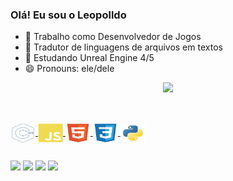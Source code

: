 ### Olá! Eu sou o Leopolldo  

- 🔭 Trabalho como Desenvolvedor de Jogos 
- 🔭 Tradutor de linguagens de arquivos em textos
- 🌱 Estudando Unreal Engine 4/5
- 😄 Pronouns: ele/dele
<div align="center">
  <a href="https://github.com/Leopolldo">
  <img height="180em" src="https://github-readme-stats.vercel.app/api?username=Leopolldo&show_icons=true&theme=jolly&include_all_commits=true&count_private=true"/>
  <!-- <img height="180em" src="https://github-readme-stats.vercel.app/api/top-langs/?username=Leopolldo&layout=compact&langs_count=7&theme=omni"/> -->
</div>

##
<div style="display: inline_block"><br>
  <img align="center" alt="Rafa-Python" height="30" width="40" src="https://raw.githubusercontent.com/devicons/devicon/master/icons/cplusplus/cplusplus-line.svg">
  <img align="center" alt="Rafa-Js" height="30" width="40" src="https://raw.githubusercontent.com/devicons/devicon/master/icons/javascript/javascript-plain.svg">
  <img align="center" alt="Rafa-HTML" height="30" width="40" src="https://raw.githubusercontent.com/devicons/devicon/master/icons/html5/html5-original.svg">
  <img align="center" alt="Rafa-CSS" height="30" width="40" src="https://raw.githubusercontent.com/devicons/devicon/master/icons/css3/css3-original.svg">
  <img align="center" alt="Rafa-Python" height="30" width="40" src="https://raw.githubusercontent.com/devicons/devicon/master/icons/python/python-original.svg">
</div>

##
<div> 
  <a href="https://www.youtube.com/user/leopolldojustino7" target="_blank"><img src="https://img.shields.io/badge/YouTube-FF0000?style=for-the-badge&logo=youtube&logoColor=white" target="_blank"></a>
  <a href="https://instagram.com/leopolldojustino7" target="_blank"><img src="https://img.shields.io/badge/-Instagram-%23E4405F?style=for-the-badge&logo=instagram&logoColor=white" target="_blank"></a>
  <a href = "mailto:contatoleopolldojustino7@gmail.com"><img src="https://img.shields.io/badge/-Gmail-%23333?style=for-the-badge&logo=gmail&logoColor=white" target="_blank"></a>
  <a href="https://www.linkedin.com/in/LeopolldoMendes" target="_blank"><img src="https://img.shields.io/badge/-LinkedIn-%230077B5?style=for-the-badge&logo=linkedin&logoColor=white" target="_blank"></a> 
   <!-- <a href="https://www.epicgames.com" target="_blank"><img src="https://img.shields.io/badge/Epic%20Games-313131?style=for-the-badge&logo=Epic%20Games&logoColor=white" target="_blank"></a> -->
</div>
